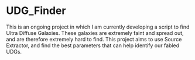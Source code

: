 # UDG_Finder
This is an ongoing project in which I am currently developing a script to find Ultra Diffuse Galaxies. These galaxies are extremely faint and spread out, and are therefore extremely hard to find. This project aims to use Source Extractor, and find the best parameters that can help identify our fabled UDGs. 

